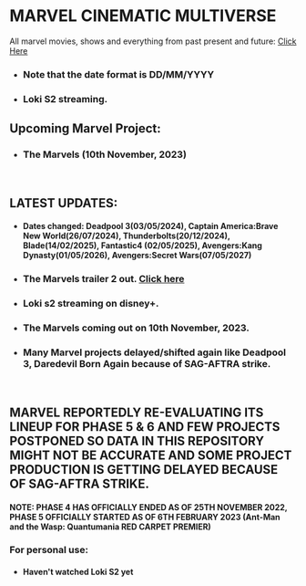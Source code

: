 # MARVEL CINEMATIC MULTIVERSE

All marvel movies, shows and everything from past present and future: [Click Here](https://github.com/gunjan1909/marvel/blob/main/MCU%20RESEARCH.md)

- ### Note that the date format is DD/MM/YYYY
- ### Loki S2 streaming.

## Upcoming Marvel Project:

- ### The Marvels (10th November, 2023)

<br/>

## LATEST UPDATES:

- #### Dates changed: Deadpool 3(03/05/2024), Captain America:Brave New World(26/07/2024), Thunderbolts(20/12/2024), Blade(14/02/2025), Fantastic4 (02/05/2025), Avengers:Kang Dynasty(01/05/2026), Avengers:Secret Wars(07/05/2027)
- ### The Marvels trailer 2 out. [Click here](https://youtu.be/3sHHCG1JDL8?feature=shared)
- ### Loki s2 streaming on disney+.
- ### The Marvels coming out on 10th November, 2023.
- ### Many Marvel projects delayed/shifted again like Deadpool 3, Daredevil Born Again because of SAG-AFTRA strike.

<br/>

## MARVEL REPORTEDLY RE-EVALUATING ITS LINEUP FOR PHASE 5 & 6 AND FEW PROJECTS POSTPONED SO DATA IN THIS REPOSITORY MIGHT NOT BE ACCURATE AND SOME PROJECT PRODUCTION IS GETTING DELAYED BECAUSE OF SAG-AFTRA STRIKE.

#### NOTE: PHASE 4 HAS OFFICIALLY ENDED AS OF 25TH NOVEMBER 2022, PHASE 5 OFFICIALLY STARTED AS OF 6TH FEBRUARY 2023 (Ant-Man and the Wasp: Quantumania RED CARPET PREMIER)

### For personal use:

- #### Haven't watched Loki S2 yet
